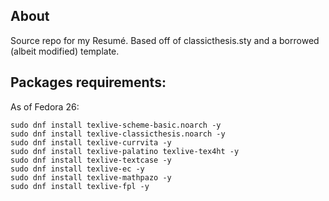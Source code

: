 About
-----

Source repo for my Resumé. Based off of classicthesis.sty and a borrowed (albeit modified) template.


Packages requirements:
----------------------

As of Fedora 26:
```
sudo dnf install texlive-scheme-basic.noarch -y
sudo dnf install texlive-classicthesis.noarch -y
sudo dnf install texlive-currvita -y
sudo dnf install texlive-palatino texlive-tex4ht -y
sudo dnf install texlive-textcase -y
sudo dnf install texlive-ec -y
sudo dnf install texlive-mathpazo -y
sudo dnf install texlive-fpl -y
```
